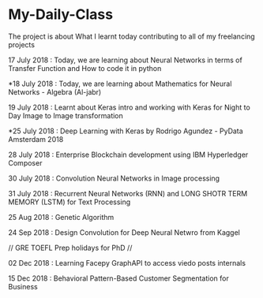 # My-Daily-Class
The project is about What I learnt today contributing to all of my freelancing projects

17 July 2018  : Today, we are learning about Neural Networks in terms of Transfer Function and How to code it in python

*18 July 2018 : Today, we are learning about Mathematics for Neural Networks - Algebra (Al-jabr)

19 July 2018  : Learnt about Keras intro and working with Keras for Night to Day Image to Image transformation

*25 July 2018 : Deep Learning with Keras by Rodrigo Agundez - PyData Amsterdam 2018

28 July 2018  : Enterprise Blockchain development using IBM Hyperledger Composer

30 July 2018  : Convolution Neural Networks in Image processing

31 July 2018  : Recurrent Neural Networks (RNN) and LONG SHOTR TERM MEMORY (LSTM) for Text Processing 

25 Aug 2018   : Genetic Algorithm 

24 Sep 2018   : Design Convolution for Deep Neural Netwro from Kaggel

// GRE TOEFL Prep holidays for PhD //

02 Dec 2018   :   Learning Facepy GraphAPI to access viedo posts internals

15 Dec 2018   :  Behavioral Pattern-Based Customer Segmentation for Business 


